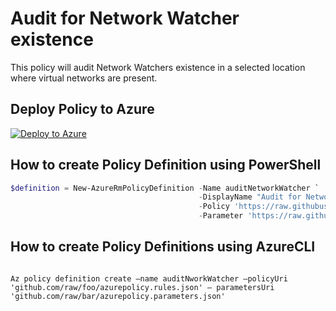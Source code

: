 # Audit for Network Watcher existence

This policy will audit Network Watchers existence in a selected location where virtual networks are present.

## Deploy Policy to Azure

[![Deploy to Azure](http://azuredeploy.net/deploybutton.png)](https://portal.azure.com/?feature.customportal=false&microsoft_azure_policy=true#blade/Microsoft_Azure_Policy/CreatePolicyDefinitionBlade)

## How to create Policy Definition using PowerShell

````powershell
$definition = New-AzureRmPolicyDefinition -Name auditNetworkWatcher `
                                          -DisplayName "Audit for Network watcher absence" `
                                          -Policy 'https://raw.githubusercontent.com/Azure/azure-policy-samples/master/samples/Network/audit-network-watcher-existence/azurepolicy.rules.json' `
                                          -Parameter 'https://raw.githubusercontent.com/Azure/azure-policy-samples/master/samples/Network/audit-network-watcher-existence/azurepolicy.parameters.json'
````

## How to create Policy Definitions using AzureCLI

````cli

Az policy definition create –name auditNworkWatcher –policyUri 'github.com/raw/foo/azurepolicy.rules.json' – parametersUri 'github.com/raw/bar/azurepolicy.parameters.json'

````
